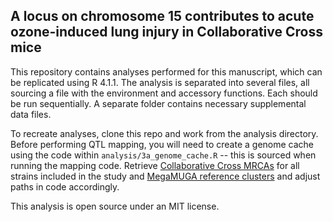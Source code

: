 ## A locus on chromosome 15 contributes to acute ozone-induced lung injury in Collaborative Cross mice

This repository contains analyses performed for this manuscript, which can be replicated using R 4.1.1. The analysis is separated into several files, all sourcing a file with the environment and accessory functions. Each should be run sequentially. A separate folder contains necessary supplemental data files.

To recreate analyses, clone this repo and work from the analysis directory. Before performing QTL mapping, you will need to create a genome cache using the code within `analysis/3a_genome_cache.R` -- this is sourced when running the mapping code. Retrieve [Collaborative Cross MRCAs](http://csbio.unc.edu/CCstatus/index.py?run=FounderProbs) for all strains included in the study and [MegaMUGA reference clusters](http://csbio.unc.edu/CCstatus/Media/snps.megamuga.Rdata) and adjust paths in code accordingly. 

This analysis is open source under an MIT license.

